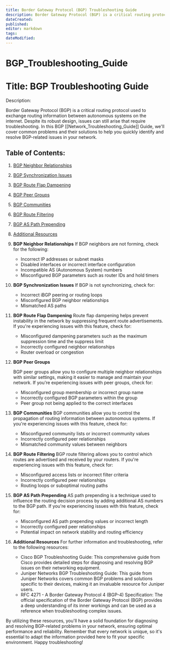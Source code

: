 ```yaml
---
title: Border Gateway Protocol (BGP) Troubleshooting Guide
description: Border Gateway Protocol (BGP) is a critical routing protocol used to exchange routing information between autonomous systems on the internet. Despite its robust design, issues can still arise that require troubleshooting. In this BGP Troubleshooting Guide, we'll cover common problems and their solutions to help you quickly identify and resolve BGP-related issues in your network.
dateCreated: 
published: 
editor: markdown
tags: 
dateModified: 
---
```

# BGP_Troubleshooting_Guide
Title: BGP Troubleshooting Guide
=============================

Description:

Border Gateway Protocol (BGP) is a critical routing protocol used to exchange routing information between autonomous systems on the internet. Despite its robust design, issues can still arise that require troubleshooting. In this BGP [[Network_Troubleshooting_Guide]] Guide, we'll cover common problems and their solutions to help you quickly identify and resolve BGP-related issues in your network.

Table of Contents:
------------------
1. [BGP Neighbor Relationships](#bgp-neighbor-relationships)
2. [BGP Synchronization Issues](#bgp-synchronization-issues)
3. [BGP Route Flap Dampening](#bgp-route-flap-dampening)
4. [BGP Peer Groups](#bgp-peer-groups)
5. [BGP Communities](#bgp-communities)
6. [BGP Route Filtering](#bgp-route-filtering)
7. [BGP AS Path Prepending](#bgp-as-path-prepending)
8. [Additional Resources](#additional-resources)

1. **BGP Neighbor Relationships**
	If BGP neighbors are not forming, check for the following:
	- Incorrect IP addresses or subnet masks
	- Disabled interfaces or incorrect interface configuration
	- Incompatible AS (Autonomous System) numbers
	- Misconfigured BGP parameters such as router IDs and hold timers

2. **BGP Synchronization Issues**
	If BGP is not synchronizing, check for:
	- Incorrect iBGP peering or routing loops
	- Misconfigured BGP neighbor relationships
	- Mismatched AS paths

3. **BGP Route Flap Dampening**
	Route flap dampening helps prevent instability in the network by suppressing frequent route advertisements. If you're experiencing issues with this feature, check for:
	- Misconfigured dampening parameters such as the maximum suppression time and the suppress limit
	- Incorrectly configured neighbor relationships
	- Router overload or congestion

4. **BGP Peer Groups** 

	BGP peer groups allow you to configure multiple neighbor relationships with similar settings, making it easier to manage and maintain your network. If you're experiencing issues with peer groups, check for:

	- Misconfigured group membership or incorrect group name
	- Incorrectly configured BGP parameters within the group
	- Peer group not being applied to the correct interfaces

5. **BGP Communities**
	BGP communities allow you to control the propagation of routing information between autonomous systems. If you're experiencing issues with this feature, check for:
	- Misconfigured community lists or incorrect community values
	- Incorrectly configured peer relationships
	- Mismatched community values between neighbors

6. **BGP Route Filtering**
	BGP route filtering allows you to control which routes are advertised and received by your routers. If you're experiencing issues with this feature, check for:
	- Misconfigured access lists or incorrect filter criteria
	- Incorrectly configured peer relationships
	- Routing loops or suboptimal routing paths

7. **BGP AS Path Prepending**
	AS path prepending is a technique used to influence the routing decision process by adding additional AS numbers to the BGP path. If you're experiencing issues with this feature, check for:
	- Misconfigured AS path prepending values or incorrect length
	- Incorrectly configured peer relationships
	- Potential impact on network stability and routing efficiency

8. **Additional Resources** 
	For further information and troubleshooting, refer to the following resources:
	- Cisco BGP Troubleshooting Guide: This comprehensive guide from Cisco provides detailed steps for diagnosing and resolving BGP issues on their networking equipment.
	- Juniper Networks BGP Troubleshooting Guide: This guide from Juniper Networks covers common BGP problems and solutions specific to their devices, making it an invaluable resource for Juniper users.
	- RFC 4271 - A Border Gateway Protocol 4 (BGP-4) Specification: The official specification of the Border Gateway Protocol (BGP) provides a deep understanding of its inner workings and can be used as a reference when troubleshooting complex issues.

By utilizing these resources, you'll have a solid foundation for diagnosing and resolving BGP-related problems in your network, ensuring optimal performance and reliability. Remember that every network is unique, so it's essential to adapt the information provided here to fit your specific environment. Happy troubleshooting!
